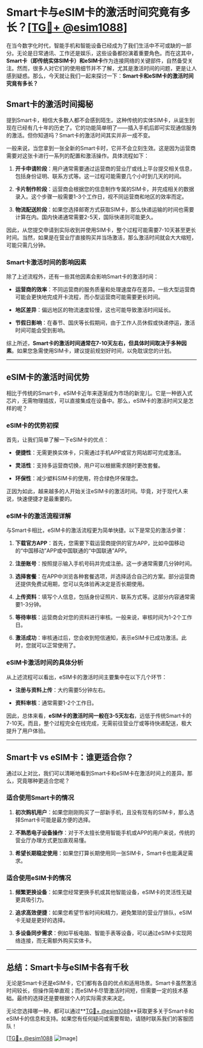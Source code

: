 # Smart卡与eSIM卡的激活时间究竟有多长？[[TG💪+ @esim1088](https://t.me/s/esim1088)]

在当今数字化时代，智能手机和智能设备已经成为了我们生活中不可或缺的一部分。无论是日常通讯、工作还是娱乐，这些设备都扮演着重要角色。而在这其中，**Smart卡（即传统实体SIM卡）和eSIM卡**作为连接网络的关键部件，自然备受关注。然而，很多人对它们的使用细节并不了解，尤其是激活时间的问题，更是让人感到疑惑。那么，今天就让我们一起来探讨一下：**Smart卡和eSIM卡的激活时间究竟有多长？**

## **Smart卡的激活时间揭秘**

提到Smart卡，相信大多数人都不会感到陌生。这种传统的实体SIM卡，从诞生到现在已经有几十年的历史了。它的功能简单明了——插入手机后即可实现通信服务的激活。但你知道吗？Smart卡的激活时间其实并非一成不变。

一般来说，当您拿到一张全新的Smart卡时，它并不会立刻生效。这是因为运营商需要对这张卡进行一系列的配置和激活操作。具体流程如下：

1. **开卡申请阶段**：用户通常需要通过运营商的营业厅或线上平台提交相关信息，包括身份证明、联系方式等。这一过程可能需要几个小时到几天的时间。
   
2. **卡片制作阶段**：运营商会根据您的信息制作专属的SIM卡，并完成相关的数据录入。这个步骤一般需要1-3个工作日，视不同运营商和地区的效率而定。

3. **物流配送阶段**：如果您选择邮寄方式获取SIM卡，那么快递运输的时间也需要计算在内。国内快递通常需要2-5天，国际快递则可能更久。

因此，从您提交申请到实际收到并使用SIM卡，整个过程可能需要7-10天甚至更长时间。当然，如果是在营业厅直接购买并当场激活，那么激活时间就会大大缩短，可能只需几分钟。

### **Smart卡激活时间的影响因素**

除了上述流程外，还有一些其他因素会影响Smart卡的激活时间：

- **运营商的效率**：不同运营商的服务质量和处理速度存在差异。一些大型运营商可能会更快地完成开卡流程，而小型运营商可能需要更长时间。
  
- **地区差异**：偏远地区的物流速度较慢，这也可能导致激活时间延长。

- **节假日影响**：在春节、国庆等长假期间，由于工作人员休假或快递停运，激活时间可能会受到影响。

综上所述，**Smart卡的激活时间通常在7-10天左右，但具体时间取决于多种因素**。如果您急需使用SIM卡，建议提前规划好时间，以免耽误您的计划。

---

## **eSIM卡的激活时间优势**

相比于传统的Smart卡，eSIM卡近年来逐渐成为市场的新宠儿。它是一种嵌入式芯片，无需物理插拔，可以直接集成在设备中。那么，eSIM卡的激活时间又是怎样的呢？

### **eSIM卡的优势初探**

首先，让我们简单了解一下eSIM卡的优点：

- **便捷性**：无需更换实体卡，只需通过手机APP或官方网站即可完成激活。
  
- **灵活性**：支持多运营商切换，用户可以根据需求随时更改套餐。

- **环保性**：减少塑料SIM卡的使用，符合绿色环保理念。

正因为如此，越来越多的人开始关注eSIM卡的激活时间。毕竟，对于现代人来说，快速便捷才是最重要的。

### **eSIM卡的激活流程详解**

与Smart卡相比，eSIM卡的激活流程更为简单快捷。以下是常见的激活步骤：

1. **下载官方APP**：首先，您需要下载运营商提供的官方APP，比如中国移动的“中国移动”APP或中国联通的“中国联通”APP。

2. **注册账号**：按照提示输入手机号码并完成注册。这一步通常需要几分钟时间。

3. **选择套餐**：在APP中浏览各种套餐选项，并选择适合自己的方案。部分运营商还提供免费试用期，您可以先体验再决定是否长期使用。

4. **上传资料**：填写个人信息，包括身份证照片、联系方式等。这部分内容通常需要1-3分钟。

5. **等待审核**：运营商会对您的资料进行审核。一般来说，审核时间为1-2个工作日。

6. **激活成功**：审核通过后，您会收到短信通知，表示eSIM卡已成功激活。此时，您就可以正常使用了。

### **eSIM卡激活时间的具体分析**

从上述流程可以看出，eSIM卡的激活时间主要集中在以下几个环节：

- **注册与资料上传**：大约需要5分钟左右。
  
- **资料审核**：通常需要1-2个工作日。

因此，总体来看，**eSIM卡的激活时间一般在3-5天左右**，远低于传统Smart卡的7-10天。而且，整个过程完全在线完成，无需前往营业厅或等待快递配送，极大提升了用户体验。

---

## **Smart卡 vs eSIM卡：谁更适合你？**

通过以上对比，我们可以清晰地看到Smart卡和eSIM卡在激活时间上的差异。那么，究竟哪种更适合您呢？

### **适合使用Smart卡的情况**

1. **初次购机用户**：如果您刚刚购买了一部新手机，且没有现有的SIM卡，那么选择Smart卡可能是最方便的选择。

2. **不熟悉电子设备操作**：对于不太擅长使用智能手机或APP的用户来说，传统的营业厅办理方式更加直观易懂。

3. **希望长期稳定使用**：如果您打算长期使用同一张SIM卡，Smart卡也能满足需求。

### **适合使用eSIM卡的情况**

1. **频繁更换设备**：如果您经常更换手机或其他智能设备，eSIM卡的灵活性无疑更具吸引力。

2. **追求高效便捷**：如果您希望节省时间和精力，避免繁琐的营业厅排队，eSIM卡无疑是更好的选择。

3. **多设备同步需求**：例如平板电脑、智能手表等设备，可以通过eSIM卡实现网络连接，而无需额外购买实体卡。

---

## **总结：Smart卡与eSIM卡各有千秋**

无论是Smart卡还是eSIM卡，它们都有各自的优点和适用场景。Smart卡虽然激活时间较长，但操作简单直观；而eSIM卡尽管激活时间短，但需要一定的技术基础。最终的选择还是要根据个人的实际需求来决定。

无论您选择哪一种，都可以通过**[TG💪+ @esim1088](https://t.me/s/esim1088)**获取更多关于Smart卡和eSIM卡的信息和支持。如果您有任何疑问或需要帮助，请随时联系我们的客服团队！

[[TG💪+ @esim1088](https://t.me/s/esim1088) ![Image](https://i.postimg.cc/4NQfJmqS/Snipaste-2025-05-13-00-14-12.png)]